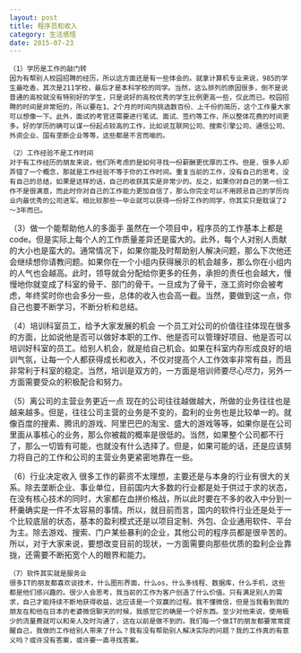 ```yaml
---
layout: post
title: 程序员和收入
category: 生活感悟
date: 2015-07-23
---
```


	（1）学历是工作的敲门转
    因为有帮别人校园招聘的经历，所以这方面还是有一些体会的。就拿计算机专业来说，985的学生最吃香，其次是211学校，最后才是本科学校的同学。当然，这么排列的原因很多，倒不是说普通的高校就没有特别好的学生，只是说好的高校优秀的学生比例更高一些，仅此而已。校园招聘的时间是非常短的，所以要在1、2个月的时间内挑选数百份、上千份的简历，这个工作量大家可以想像一下。此外，面试的考官还需要进行笔试、面试、签约等工作，所以整体花费的时间更多。好的学历的确可以谋一份起点较高的工作，比如说互联网公司、搜索引擎公司、通信公司、外资企业、国有垄断企业等等，这些都是不言而喻的。

<!-- more -->

    （2）工作经验不是工作时间
    对于有工作经历的朋友来说，他们所考虑的是如何寻找一份薪酬更优厚的工作。但是，很多人却弄错了一个概念，那就是工作经验不等于你的工作时间。重复当前的工作，没有自己的思考、没有自己的总结，如果是这样的话，自己的收获其实是非常少的。反之，如果你对自己的第一份工作不是很满意，而此时你对自己的工作能力更加自信了，那么你完全可以不用顾忌自己的学历向业内最优秀的公司进军。相比较那些一毕业就可以获得一份好工作的同学，你其实只是耽误了2～3年而已。

   （3）做一个能帮助他人的多面手
    虽然在一个项目中，程序员的工作基本上都是code。但是实际上每个人的工作质量差异还是蛮大的。此外，每个人对别人贡献的大小也是蛮大的。通常情况下，如果你能及时帮助别人解决问题，那么下次他还会继续想你请教问题。如果你在一个小组内获得展示的机会越多，那么你在小组内的人气也会越高。此时，领导就会分配给你更多的任务，承担的责任也会越大，慢慢地你就变成了科室的骨干、部门的骨干。一旦成为了骨干，涨工资时你会被考虑，年终奖时你也会多分一些，总体的收入也会高一截。当然，要做到这一点，你自己也要不断学习，不断分析和总结。

   （4）培训科室员工，给予大家发展的机会
    一个员工对公司的价值往往体现在很多的方面，比如说他是否可以做好本职的工作、他是否可以管理好项目、他是否可以培训好科室的员工。给别人机会，就是给自己机会。如果在科室内存形成良好的培训气氛，让每一个人都获得成长和收入，不仅对提高个人工作效率非常有益，而且非常利于科室的稳定。当然，培训是双方的，一方面是培训师要尽心尽力，另外一方面需要受众的积极配合和努力。

   （5）离公司的主营业务更近一点
    现在的公司往往越做越大，所做的业务往往也是越来越多。但是，往往公司主营的业务是不变的，盈利的业务也是比较单一的。就像百度的搜素、腾讯的游戏、阿里巴巴的淘宝、盛大的游戏等等，如果你是在公司里面从事核心的业务，那么你被裁的概率是很低的。当然，如果整个公司都不行了，那么一切皆有可能，也就没有什么选择了。但是，如果可能的话，还是应该努力将自己的工作和公司的主营业务更紧密地靠在一些。

   （6）行业决定收入
    很多工作的薪资不太理想，主要还是与本身的行业有很大的关系。除去垄断企业、事业单位，目前国内大多数的行业都是处于供过于求的状态，在没有核心技术的同时，大家都在血拼价格战，所以此时要在不多的收入中分到一杯羹确实是一件不太容易的事情。所以，就目前而言，国内的软件行业还是处于一个比较底层的状态，基本的盈利模式还是以项目定制、外包、企业通用软件、平台为主。除去游戏、搜索、门户某些暴利的企业，其他公司的程序员都是很辛苦的。所以，对于大家来说，要想改变目前的现状，一方面需要向那些优质的盈利企业靠拢，还需要不断拓宽个人的眼界和能力。

    （7）软件其实就是服务业
    很多IT的朋友都喜欢谈技术，什么图形界面，什么os，什么多线程、数据库，什么手机，这些都是他们感兴趣的。很少人会思考，我当前的工作为客户创造了什么价值。只有满足别人的需求，自己才能持续不断地获得收益，这应该是一个双赢的过程。我不懂微信，但是当我看到我的朋友在和他在日本的老婆微信聊天的时候，我感觉它的确是一个好东西。至少对他来说，使用极少的流量费就可以和亲人及时沟通了，这在以前是做不到的。我们每一个做IT的朋友都要常常提醒自己，我做的工作给别人带来了什么？我有没有帮助别人解决实际的问题？我的工作真的有意义吗？或许没有答案，或许要一直寻找答案。